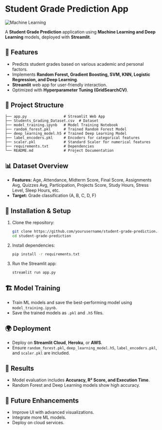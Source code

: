 # Student Grade Prediction App

![Machine Learning](https://img.shields.io/badge/Machine%20Learning-Grade%20Prediction-blue)

A **Student Grade Prediction** application using **Machine Learning and Deep Learning** models, deployed with **Streamlit**.

## 🚀 Features
- Predicts student grades based on various academic and personal factors.
- Implements **Random Forest, Gradient Boosting, SVM, KNN, Logistic Regression, and Deep Learning**.
- **Streamlit** web app for user-friendly interaction.
- Optimized with **Hyperparameter Tuning (GridSearchCV)**.

## 📂 Project Structure
```
├── app.py                 # Streamlit Web App
├── Students_Grading_Dataset.csv  # Dataset
├── model_training.ipynb   # Model Training Notebook
├── random_forest.pkl      # Trained Random Forest Model
├── deep_learning_model.h5 # Trained Deep Learning Model
├── label_encoders.pkl     # Encoders for categorical features
├── scaler.pkl             # Standard Scaler for numerical features
├── requirements.txt       # Dependencies
└── README.md              # Project Documentation
```

## 📊 Dataset Overview
- **Features:** Age, Attendance, Midterm Score, Final Score, Assignments Avg, Quizzes Avg, Participation, Projects Score, Study Hours, Stress Level, Sleep Hours, etc.
- **Target:** Grade classification (A, B, C, D, F)

## 🔧 Installation & Setup
1. Clone the repository:
   ```bash
   git clone https://github.com/yourusername/student-grade-prediction.git
   cd student-grade-prediction
   ```
2. Install dependencies:
   ```bash
   pip install -r requirements.txt
   ```
3. Run the Streamlit app:
   ```bash
   streamlit run app.py
   ```

## 🏗️ Model Training
- Train ML models and save the best-performing model using `model_training.ipynb`.
- Save the trained models as `.pkl` and `.h5` files.

## 🌍 Deployment
- Deploy on **Streamlit Cloud**, **Heroku**, or **AWS**.
- Ensure `random_forest.pkl`, `deep_learning_model.h5`, `label_encoders.pkl`, and `scaler.pkl` are included.

## 🎯 Results
- Model evaluation includes **Accuracy, R² Score, and Execution Time**.
- Random Forest and Deep Learning models show high accuracy.

## 📌 Future Enhancements
- Improve UI with advanced visualizations.
- Integrate more ML models.
- Deploy on cloud services.



